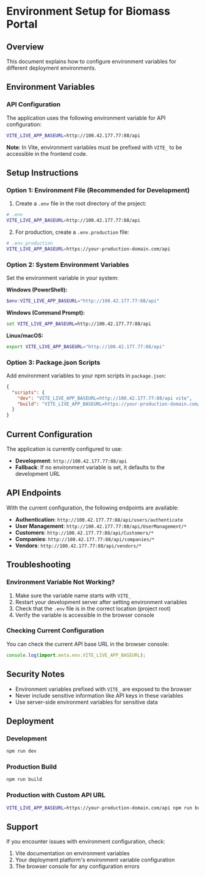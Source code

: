 # Environment Setup for Biomass Portal

## Overview
This document explains how to configure environment variables for different deployment environments.

## Environment Variables

### API Configuration
The application uses the following environment variable for API configuration:

```bash
VITE_LIVE_APP_BASEURL=http://100.42.177.77:88/api
```

**Note**: In Vite, environment variables must be prefixed with `VITE_` to be accessible in the frontend code.

## Setup Instructions

### Option 1: Environment File (Recommended for Development)

1. Create a `.env` file in the root directory of the project:
```bash
# .env
VITE_LIVE_APP_BASEURL=http://100.42.177.77:88/api
```

2. For production, create a `.env.production` file:
```bash
# .env.production
VITE_LIVE_APP_BASEURL=https://your-production-domain.com/api
```

### Option 2: System Environment Variables

Set the environment variable in your system:

**Windows (PowerShell):**
```powershell
$env:VITE_LIVE_APP_BASEURL="http://100.42.177.77:88/api"
```

**Windows (Command Prompt):**
```cmd
set VITE_LIVE_APP_BASEURL=http://100.42.177.77:88/api
```

**Linux/macOS:**
```bash
export VITE_LIVE_APP_BASEURL="http://100.42.177.77:88/api"
```

### Option 3: Package.json Scripts

Add environment variables to your npm scripts in `package.json`:

```json
{
  "scripts": {
    "dev": "VITE_LIVE_APP_BASEURL=http://100.42.177.77:88/api vite",
    "build": "VITE_LIVE_APP_BASEURL=https://your-production-domain.com/api vite build"
  }
}
```

## Current Configuration

The application is currently configured to use:
- **Development**: `http://100.42.177.77:88/api`
- **Fallback**: If no environment variable is set, it defaults to the development URL

## API Endpoints

With the current configuration, the following endpoints are available:

- **Authentication**: `http://100.42.177.77:88/api/users/authenticate`
- **User Management**: `http://100.42.177.77:88/api/UserManagement/*`
- **Customers**: `http://100.42.177.77:88/api/Customers/*`
- **Companies**: `http://100.42.177.77:88/api/companies/*`
- **Vendors**: `http://100.42.177.77:88/api/vendors/*`

## Troubleshooting

### Environment Variable Not Working?
1. Make sure the variable name starts with `VITE_`
2. Restart your development server after setting environment variables
3. Check that the `.env` file is in the correct location (project root)
4. Verify the variable is accessible in the browser console

### Checking Current Configuration
You can check the current API base URL in the browser console:
```javascript
console.log(import.meta.env.VITE_LIVE_APP_BASEURL);
```

## Security Notes

- Environment variables prefixed with `VITE_` are exposed to the browser
- Never include sensitive information like API keys in these variables
- Use server-side environment variables for sensitive data

## Deployment

### Development
```bash
npm run dev
```

### Production Build
```bash
npm run build
```

### Production with Custom API URL
```bash
VITE_LIVE_APP_BASEURL=https://your-production-domain.com/api npm run build
```

## Support

If you encounter issues with environment configuration, check:
1. Vite documentation on environment variables
2. Your deployment platform's environment variable configuration
3. The browser console for any configuration errors

